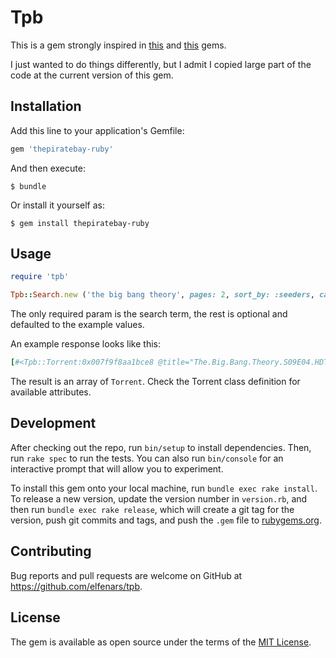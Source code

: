# Tpb

This is a gem strongly inspired in [this](https://github.com/mhsjlw/thepiratebay) and [this](https://github.com/emnl/thepiratebay) gems.

I just wanted to do things differently, but I admit I copied large part of the code at the current version of this gem.

## Installation

Add this line to your application's Gemfile:

```ruby
gem 'thepiratebay-ruby'
```

And then execute:

    $ bundle

Or install it yourself as:

    $ gem install thepiratebay-ruby

## Usage

```ruby
require 'tpb'

Tpb::Search.new ('the big bang theory', pages: 2, sort_by: :seeders, category: :none)
```

The only required param is the search term, the rest is optional and defaulted to the example values.

An example response looks like this:

```ruby
[#<Tpb::Torrent:0x007f9f8aa1bce8 @title="The.Big.Bang.Theory.S09E04.HDTV.x264-LOL[ettv]", @seeders=91, @leechers=16, @magnet_link="magnet:?xt=urn:btih:a455ab3d5814ca566e3d7fbbac65bb72ffc4de43&dn=The.Big.Bang.Theory.S09E04.HDTV.x264-LOL%5Bettv%5D&tr=udp%3A%2F%2Ftracker.leechers-paradise.org%3A6969&tr=udp%3A%2F%2Fzer0day.ch%3A1337&tr=udp%3A%2F%2Fopen.demonii.com%3A1337&tr=udp%3A%2F%2Ftracker.coppersurfer.tk%3A6969&tr=udp%3A%2F%2Fexodus.desync.com%3A6969", @category="Video", @torrent_id="12560421", @url="/torrent/12560421/The.Big.Bang.Theory.S09E04.HDTV.x264-LOL[ettv]">, (...)]
```

The result is an array of `Torrent`. Check the Torrent class definition for available attributes.

## Development

After checking out the repo, run `bin/setup` to install dependencies. Then, run `rake spec` to run the tests. You can also run `bin/console` for an interactive prompt that will allow you to experiment.

To install this gem onto your local machine, run `bundle exec rake install`. To release a new version, update the version number in `version.rb`, and then run `bundle exec rake release`, which will create a git tag for the version, push git commits and tags, and push the `.gem` file to [rubygems.org](https://rubygems.org).

## Contributing

Bug reports and pull requests are welcome on GitHub at https://github.com/elfenars/tpb.


## License

The gem is available as open source under the terms of the [MIT License](http://opensource.org/licenses/MIT).

